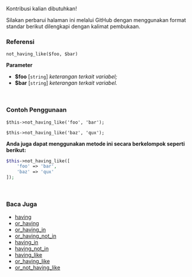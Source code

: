 Kontribusi kalian dibutuhkan!

Silakan perbarui halaman ini melalui GitHub dengan menggunakan format standar berikut dilengkapi dengan kalimat pembukaan.

### Referensi
`not_having_like($foo, $bar)`

**Parameter**
* **$foo** [`string`] *keterangan terkait variabel;*
* **$bar** [`string`] *keterangan terkait variabel.*

&nbsp;

### Contoh Penggunaan
`$this->not_having_like('foo', 'bar');`

`$this->not_having_like('baz', 'qux');`

**Anda juga dapat menggunakan metode ini secara berkelompok seperti berikut:**
```php
$this->not_having_like([
    'foo' => 'bar',
    'baz' => 'qux'
]);
```

&nbsp;

### Baca Juga
* [having](./having)
* [or_having](./or_having)
* [or_having_in](./or_having_in)
* [or_having_not_in](./or_having_not_in)
* [having_in](./having_in)
* [having_not_in](./having_not_in)
* [having_like](./having_like)
* [or_having_like](./or_having_like)
* [or_not_having_like](./or_not_having_like)
